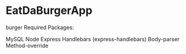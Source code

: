 # EatDaBurgerApp

burger
Required Packages:

MySQL
Node
Express
Handlebars (express-handlebars)
Body-parser
Method-override